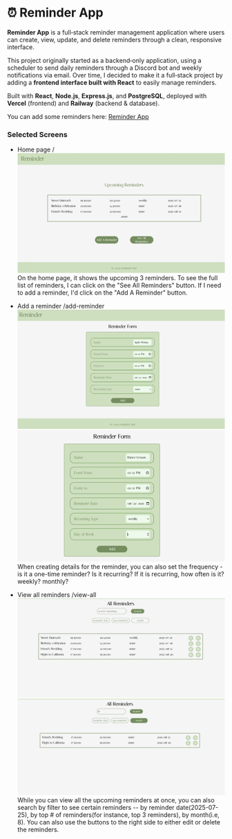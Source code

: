 # ⏰ Reminder App

**Reminder App** is a full‑stack reminder management application where users can create, view, update, and delete reminders through a clean, responsive interface.

This project originally started as a backend‑only application, using a scheduler to send daily reminders through a Discord bot and weekly notifications via email. Over time, I decided to make it a full‑stack project by adding a **frontend interface built with React** to easily manage reminders.

Built with **React**, **Node.js**, **Express.js**, and **PostgreSQL**, deployed with **Vercel** (frontend) and **Railway** (backend & database).

You can add some reminders here: [Reminder App](https://reminder-bot-sigma.vercel.app)

### Selected Screens 
* Home page /
![Reminder App homepage](./src/assets/screenshot1.png)
On the home page, it shows the upcoming 3 reminders. To see the full list of reminders, I can click on the "See All Reminders" button. If I need to add a reminder, I'd click on the "Add A Reminder" button.

* Add a reminder /add-reminder
![Add reminder1](./src/assets/screenshot2.png) ![Add reminder2](./src/assets/screenshot3.png)
When creating details for the reminder, you can also set the frequency - is it a one-time reminder? Is it recurring?
If it is recurring, how often is it? weekly? monthly?

* View all reminders /view-all
![View all reminders](./src/assets/screenshot4.png) ![filter reminders by month](./src/assets/screenshot5.png)
While you can view all the upcoming reminders at once, you can also search by filter to see certain reminders -- by reminder date(2025-07-25), by top # of reminders(for instance, top 3 reminders), by month(i.e, 8). You can also use the buttons to the right side to either edit or delete the reminders.



